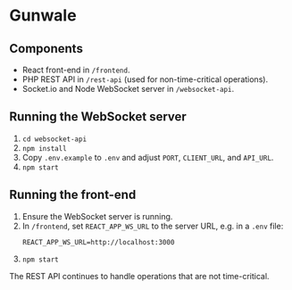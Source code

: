 # Gunwale

## Components
- React front-end in `/frontend`.
- PHP REST API in `/rest-api` (used for non-time-critical operations).
- Socket.io and Node WebSocket server in `/websocket-api`.

## Running the WebSocket server
1. `cd websocket-api`
2. `npm install`
3. Copy `.env.example` to `.env` and adjust `PORT`, `CLIENT_URL`, and `API_URL`.
4. `npm start`

## Running the front-end
1. Ensure the WebSocket server is running.
2. In `/frontend`, set `REACT_APP_WS_URL` to the server URL, e.g. in a `.env` file:
   ```
   REACT_APP_WS_URL=http://localhost:3000
   ```
3. `npm start`

The REST API continues to handle operations that are not time-critical.
